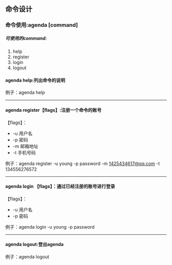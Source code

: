 ## 命令设计
### 命令使用:agenda [command]

##### 可使用的command:
1. help
2. register
3. login
4. logout

#### agenda help:列出命令的说明
例子：agenda help
***
#### agenda register【flags】:注册一个命令的账号
【flags】：
+ -u 用户名
+ -p 密码
+ -m 邮箱地址
+ -t 手机号码

例子：agenda register -u young -p password -m 1425434617@qq.com -t 134556276572

 ***
#### agenda login 【flags】：通过已经注册的账号进行登录
【flags】：
+ -u 用户名
+ -p 密码

例子：agenda login -u young -p password

***

#### agenda logout:登出agenda

例子：agenda logout
